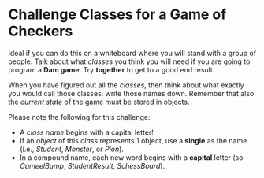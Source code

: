 # Challenge Classes for a Game of Checkers



Ideal if you can do this on a whiteboard where you will stand with a group of people. Talk about what _classes_ you think you will need if you are going to program a **Dam game**. Try **together** to get to a good end result.


When you have figured out all the *classes*, then think about what exactly you would call those classes: write those names down. Remember that also the *current state* of the game must be stored in objects.  



Please note the following for this challenge:
+ A *class name* begins with a capital letter!
+ If an *object* of this *class* represents 1 object, use a **single** as the name (i.e., *Student*, *Monster*, or *Pion*).
+ In a compound name, each new word begins with a **capital** letter (so *CameelBump*, *StudentResult*, *SchessBoard*).